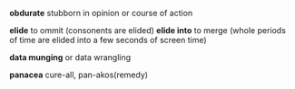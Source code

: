 **obdurate** stubborn in opinion or course of action

**elide** to ommit (consonents are elided) **elide into** to merge (whole periods of time are elided into a few seconds of screen time)

**data munging** or data wrangling

**panacea** cure-all, pan-akos(remedy)